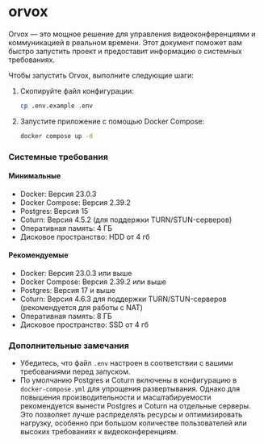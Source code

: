 # orvox

Orvox — это мощное решение для управления видеоконференциями и коммуникацией в реальном времени. Этот документ поможет вам быстро запустить проект и предоставит информацию о системных требованиях.

Чтобы запустить Orvox, выполните следующие шаги:

1. Скопируйте файл конфигурации:
   ```bash
   cp .env.example .env
   ```
2. Запустите приложение с помощью Docker Compose:
   ```bash
   docker compose up -d
   ```

### Системные требования
#### Минимальные
  * Docker: Версия 23.0.3
  * Docker Compose: Версия 2.39.2
  * Postgres: Версия 15
  * Coturn: Версия 4.5.2 (для поддержки TURN/STUN-серверов)
  * Оперативная память: 4 ГБ
  * Дисковое пространство: HDD от 4 гб

#### Рекомендуемые
  * Docker: Версия 23.0.3 или выше
  * Docker Compose: Версия 2.39.2 или выше
  * Postgres: Версия 17 и выше
  * Coturn: Версия 4.6.3 для поддержки TURN/STUN-серверов (рекомендуется для работы с NAT)
  * Оперативная память: 8 ГБ
  * Дисковое пространство: SSD от 4 гб

### Дополнительные замечания

 * Убедитесь, что файл `.env` настроен в соответствии с вашими требованиями перед запуском.
 * По умолчанию Postgres и Coturn включены в конфигурацию в `docker-compose.yml` для упрощения развертывания. Однако для повышения производительности и масштабируемости рекомендуется вынести Postgres и Coturn на отдельные серверы. Это позволяет лучше распределять ресурсы и оптимизировать нагрузку, особенно при большом количестве пользователей или высоких требованиях к видеоконференциям.
